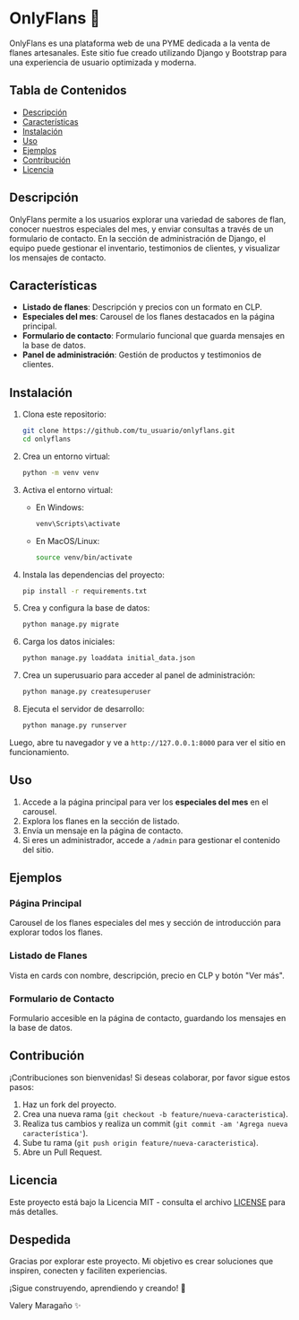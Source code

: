 # OnlyFlans 🍮

OnlyFlans es una plataforma web de una PYME dedicada a la venta de flanes artesanales. Este sitio fue creado utilizando Django y Bootstrap para una experiencia de usuario optimizada y moderna.

## Tabla de Contenidos

- [Descripción](#descripción)
- [Características](#características)
- [Instalación](#instalación)
- [Uso](#uso)
- [Ejemplos](#ejemplos)
- [Contribución](#contribución)
- [Licencia](#licencia)

## Descripción

OnlyFlans permite a los usuarios explorar una variedad de sabores de flan, conocer nuestros especiales del mes, y enviar consultas a través de un formulario de contacto. En la sección de administración de Django, el equipo puede gestionar el inventario, testimonios de clientes, y visualizar los mensajes de contacto.

## Características

- **Listado de flanes**: Descripción y precios con un formato en CLP.
- **Especiales del mes**: Carousel de los flanes destacados en la página principal.
- **Formulario de contacto**: Formulario funcional que guarda mensajes en la base de datos.
- **Panel de administración**: Gestión de productos y testimonios de clientes.

## Instalación

1. Clona este repositorio:

    ```bash
    git clone https://github.com/tu_usuario/onlyflans.git
    cd onlyflans
    ```

2. Crea un entorno virtual:

    ```bash
    python -m venv venv
    ```

3. Activa el entorno virtual:

    - En Windows:
      ```bash
      venv\Scripts\activate
      ```
    - En MacOS/Linux:
      ```bash
      source venv/bin/activate
      ```

4. Instala las dependencias del proyecto:

    ```bash
    pip install -r requirements.txt
    ```

5. Crea y configura la base de datos:

    ```bash
    python manage.py migrate
    ```

6. Carga los datos iniciales:

    ```bash
    python manage.py loaddata initial_data.json
    ```

7. Crea un superusuario para acceder al panel de administración:

    ```bash
    python manage.py createsuperuser
    ```

8. Ejecuta el servidor de desarrollo:

    ```bash
    python manage.py runserver
    ```

Luego, abre tu navegador y ve a `http://127.0.0.1:8000` para ver el sitio en funcionamiento.

## Uso

1. Accede a la página principal para ver los **especiales del mes** en el carousel.
2. Explora los flanes en la sección de listado.
3. Envía un mensaje en la página de contacto.
4. Si eres un administrador, accede a `/admin` para gestionar el contenido del sitio.

## Ejemplos

### Página Principal
Carousel de los flanes especiales del mes y sección de introducción para explorar todos los flanes.

### Listado de Flanes
Vista en cards con nombre, descripción, precio en CLP y botón "Ver más".

### Formulario de Contacto
Formulario accesible en la página de contacto, guardando los mensajes en la base de datos.

## Contribución

¡Contribuciones son bienvenidas! Si deseas colaborar, por favor sigue estos pasos:

1. Haz un fork del proyecto.
2. Crea una nueva rama (`git checkout -b feature/nueva-caracteristica`).
3. Realiza tus cambios y realiza un commit (`git commit -am 'Agrega nueva característica'`).
4. Sube tu rama (`git push origin feature/nueva-caracteristica`).
5. Abre un Pull Request.

## Licencia

Este proyecto está bajo la Licencia MIT - consulta el archivo [LICENSE](LICENSE) para más detalles.

## Despedida

Gracias por explorar este proyecto. Mi objetivo es crear soluciones que inspiren, conecten y faciliten experiencias.

¡Sigue construyendo, aprendiendo y creando! 🚀

Valery Maragaño :sparkles: 
